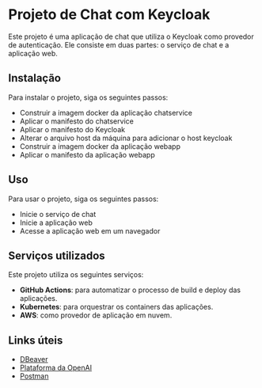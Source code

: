 # Projeto de Chat com Keycloak

Este projeto é uma aplicação de chat que utiliza o Keycloak como provedor de autenticação. Ele consiste em duas partes: o serviço de chat e a aplicação web.

## Instalação

Para instalar o projeto, siga os seguintes passos:

- Construir a imagem docker da aplicação chatservice
- Aplicar o manifesto do chatservice
- Aplicar o manifesto do Keycloak 
- Alterar o arquivo host da máquina para adicionar o host keycloak 
- Construir a imagem docker da aplicação webapp
- Aplicar o manifesto da aplicação webapp

## Uso

Para usar o projeto, siga os seguintes passos:

- Inicie o serviço de chat
- Inicie a aplicação web
- Acesse a aplicação web em um navegador

## Serviços utilizados

Este projeto utiliza os seguintes serviços:

- **GitHub Actions**: para automatizar o processo de build e deploy das aplicações.
- **Kubernetes**: para orquestrar os containers das aplicações.
- **AWS**: como provedor de aplicação em nuvem.

## Links úteis

- [DBeaver](https://dbeaver.io/download/)
- [Plataforma da OpenAI](https://platform.openai.com/)
- [Postman](https://www.postman.com/)